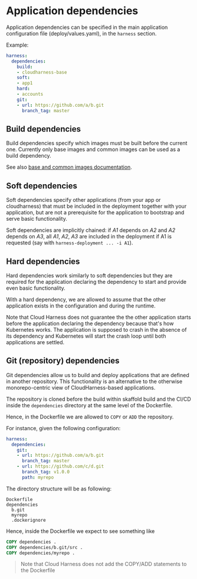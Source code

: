 # Application dependencies

Application dependencies can be specified in the main application configuration
file (deploy/values.yaml), in the `harness` section.

Example:
```yaml
harness:
  dependencies:
    build:
    - cloudharness-base
    soft:
    - app1
    hard:
    - accounts
    git:
    - url: https://github.com/a/b.git
      branch_tag: master
```

## Build dependencies

Build dependencies specify which images must be built before the current one.
Currently only base images and common images can be used as a build dependency.

See also [base and common images documentation](../base-common-images.md).

## Soft dependencies

Soft dependencies specify other applications (from your app or cloudharness) that
must be included in the deployment together with your application,
but are not a prerequisite for the application to bootstrap and serve basic functionality.

Soft dependencies are implicitly chained: if *A1* depends on *A2* and *A2* depends on *A3*,
all *A1*, *A2*, *A3* are included in the deployment if A1 is requested (say with
`harness-deployment ... -i A1`).

## Hard dependencies

Hard dependencies work similarly to soft dependencies but they are required for the 
application declaring the dependency to start and provide even basic functionality.

With a hard dependency, we are allowed to assume that the other application exists in the
configuration and during the runtime.

Note that Cloud Harness does not guarantee the the other application starts before the
application declaring the dependency because that's how Kubernetes works. The application
is supposed to crash in the absence of its dependency and Kubernetes will start the crash
loop until both applications are settled.

## Git (repository) dependencies

Git dependencies allow us to build and deploy applications that are defined in another repository.
This functionality is an alternative to the otherwise monorepo-centric view of CloudHarness-based
applications.

The repository is cloned before the build within skaffold build and the CI/CD inside the 
`dependencies` directory at the same level of the Dockerfile.

Hence, in the Dockerfile we are allowed to `COPY` or `ADD` the repository.

For instance, given the following configuration:
```yaml
harness:
  dependencies:
    git:
    - url: https://github.com/a/b.git
      branch_tag: master
    - url: https://github.com/c/d.git
      branch_tag: v1.0.0
      path: myrepo
```

The directory structure will be as following:
```
Dockerfile
dependencies
  b.git
  myrepo
  .dockerignore
```

Hence, inside the Dockerfile we expect to see something like

```dockerfile
COPY dependencies .
COPY dependencies/b.git/src .
COPY dependencies/myrepo .
```

> Note that Cloud Harness does not add the COPY/ADD statements to the Dockerfile